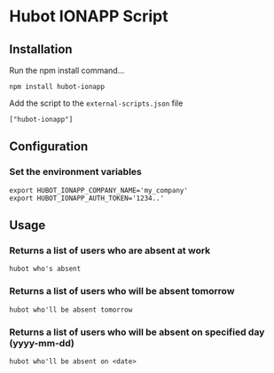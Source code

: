 # Hubot IONAPP Script

## Installation

Run the npm install command...

    npm install hubot-ionapp
    

Add the script to the `external-scripts.json` file

    ["hubot-ionapp"]
    
## Configuration

### Set the environment variables
    export HUBOT_IONAPP_COMPANY_NAME='my_company'
    export HUBOT_IONAPP_AUTH_TOKEN='1234..'

## Usage

### Returns a list of users who are absent at work
    hubot who's absent
    
### Returns a list of users who will be absent tomorrow
    hubot who'll be absent tomorrow
    
### Returns a list of users who will be absent on specified day (yyyy-mm-dd)
    hubot who'll be absent on <date>

